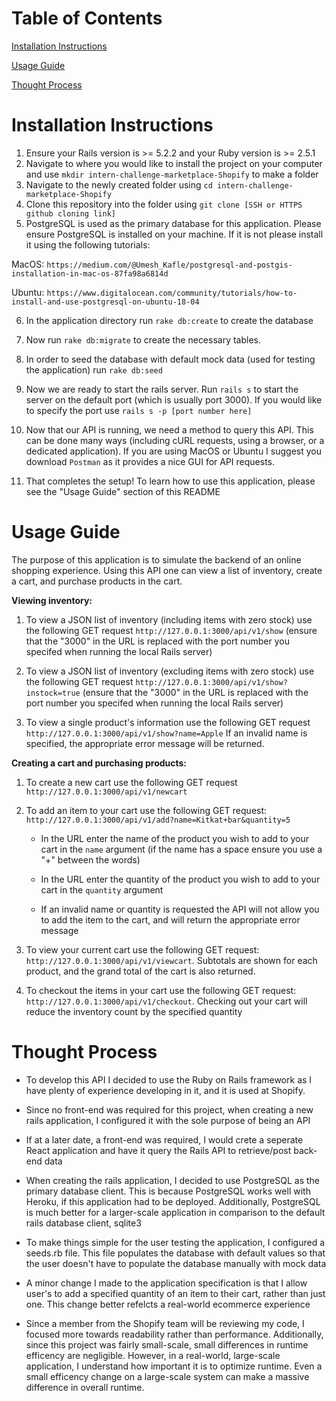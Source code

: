 # Table of Contents

[Installation Instructions](https://github.com/brandonaf/intern-challenge-marketplace-Shopify#installation-instructions)

[Usage Guide](https://github.com/brandonaf/intern-challenge-marketplace-Shopify#usage-guide)

[Thought Process](https://github.com/brandonaf/intern-challenge-marketplace-Shopify#thought-process)


# Installation Instructions

1. Ensure your Rails version is >= 5.2.2 and your Ruby version is >= 2.5.1
2. Navigate to where you would like to install the project on your computer and use `mkdir intern-challenge-marketplace-Shopify` to make a folder
3. Navigate to the newly created folder using `cd intern-challenge-marketplace-Shopify`
4. Clone this repository into the folder using `git clone [SSH or HTTPS github cloning link]`
5. PostgreSQL is used as the primary database for this application. Please ensure PostgreSQL is installed on your machine. If it is not please install it using the following tutorials:

MacOS: `https://medium.com/@Umesh_Kafle/postgresql-and-postgis-installation-in-mac-os-87fa98a6814d`

Ubuntu: `https://www.digitalocean.com/community/tutorials/how-to-install-and-use-postgresql-on-ubuntu-18-04`

6. In the application directory run `rake db:create` to create the database

7. Now run `rake db:migrate` to create the necessary tables. 

8. In order to seed the database with default mock data (used for testing the application) run `rake db:seed`

9. Now we are ready to start the rails server. Run `rails s` to start the server on the default port (which is usually port 3000). If you would like to specify the port use `rails s -p [port number here]`

10. Now that our API is running, we need a method to query this API. This can be done many ways (including cURL requests, using a browser, or a dedicated application). If you are using MacOS or Ubuntu I suggest you download `Postman` as it provides a nice GUI for API requests.

11. That completes the setup! To learn how to use this application, please see the "Usage Guide" section of this README

# Usage Guide

The purpose of this application is to simulate the backend of an online shopping experience. Using this API one can view a list of inventory, create a cart, and purchase products in the cart. 



**Viewing inventory:**

1. To view a JSON list of inventory (including items with zero stock) use the following GET request `http://127.0.0.1:3000/api/v1/show` (ensure that the "3000" in the URL is replaced with the port number you specifed when running the local Rails server)

2. To view a JSON list of inventory (excluding items with zero stock) use the following GET request `http://127.0.0.1:3000/api/v1/show?instock=true` (ensure that the "3000" in the URL is replaced with the port number you specifed when running the local Rails server)

3. To view a single product's information use the following GET request `http://127.0.0.1:3000/api/v1/show?name=Apple` If an invalid name    is specified, the appropriate error message will be returned.  


**Creating a cart and purchasing products:**

1. To create a new cart use the following GET request `http://127.0.0.1:3000/api/v1/newcart`

2. To add an item to your cart use the following GET request: `http://127.0.0.1:3000/api/v1/add?name=Kitkat+bar&quantity=5`
     
     - In the URL enter the name of the product you wish to add to your cart in the `name` argument (if the name has a space ensure you           use a "+" between the words)
     - In the URL enter the quantity of the product you wish to add to your cart in the `quantity` argument
     
     - If an invalid name or quantity is requested the API will not allow you to add the item to the cart, and will return the appropriate        error message
     
3. To view your current cart use the following GET request: `http://127.0.0.1:3000/api/v1/viewcart`. Subtotals are shown for each product, and the grand total of the cart is also returned. 

4. To checkout the items in your cart use the following GET request: `http://127.0.0.1:3000/api/v1/checkout`. Checking out your cart will reduce the inventory count by the specified quantity


# Thought Process

- To develop this API I decided to use the Ruby on Rails framework as I have plenty of experience developing in it, and it is used at     Shopify. 

- Since no front-end was required for this project, when creating a new rails application, I configured it with the sole purpose of being  an API

- If at a later date, a front-end was required, I would crete a seperate React application and have it query the Rails API to            retrieve/post back-end data

- When creating the rails application, I decided to use PostgreSQL as the primary database client. This is because PostgreSQL works well with Heroku, if this application had to be deployed. Additionally, PostgreSQL is much better for a larger-scale application in comparison to the default rails database client, sqlite3

- To make things simple for the user testing the application, I configured a seeds.rb file. This file populates the database with default values so that the user doesn't have to populate the database manually with mock data

- A minor change I made to the application specification is that I allow user's to add a specified quantity of an item to their cart, rather than just one. This change better refelcts a real-world ecommerce experience

- Since a member from the Shopify team will be reviewing my code, I focused more towards readability rather than performance. Additionally, since this project was fairly small-scale, small differences in runtime efficency are negligible. However, in a real-world, large-scale application, I understand how important it is to optimize runtime. Even a small efficency change on a large-scale system can make a massive difference in overall runtime.

